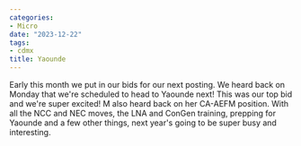 ```yaml
---
categories:
- Micro
date: "2023-12-22"
tags:
- cdmx
title: Yaounde
---
```


Early this month we put in our bids for our next posting. We heard back on Monday that we're scheduled to head to Yaounde next! This was our top bid and we're super excited! M also heard back on her CA-AEFM position. With all the NCC and NEC moves, the LNA and ConGen training, prepping for Yaounde and a few other things, next year's going to be super busy and interesting.
